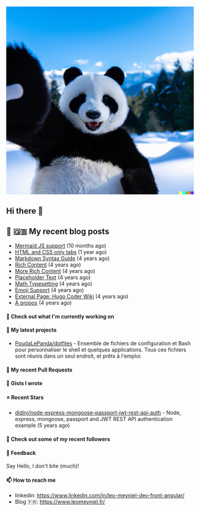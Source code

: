 ![This is an image](images/header.png)

## Hi there 👋


## 📜 🇬🇧 My recent blog posts

- [Mermaid JS support](/posts/mermaid-support/) (10 months ago)
- [HTML and CSS only tabs](/posts/html-and-css-only-tabs/) (1 year ago)
- [Markdown Syntax Guide](/posts/markdown-syntax/) (4 years ago)
- [Rich Content](/posts/rich-content/) (4 years ago)
- [More Rich Content](/posts/more-rich-content/) (4 years ago)
- [Placeholder Text](/posts/placeholder-text/) (4 years ago)
- [Math Typesetting](/posts/math-typesetting/) (4 years ago)
- [Emoji Support](/posts/emoji-support/) (4 years ago)
- [External Page: Hugo Coder Wiki](/posts/hugo-coder-wiki/) (4 years ago)
- [À propos](/about/) (4 years ago)

#### 👷 Check out what I'm currently working on

#### 🌱 My latest projects

- [PoudaLePanda/dotfiles](https://github.com/PoudaLePanda/dotfiles) - Ensemble de fichiers de configuration et Bash pour personnaliser le shell et quelques applications. Tous ces fichiers sont réunis dans un seul endroit, et prêts à l&#39;emploi.


#### 🔨 My recent Pull Requests



#### 📓 Gists I wrote


#### ⭐ Recent Stars

- [didinj/node-express-mongoose-passport-jwt-rest-api-auth](https://github.com/didinj/node-express-mongoose-passport-jwt-rest-api-auth) - Node, express, mongoose, passport and JWT REST API authentication example (5 years ago)

#### 👯 Check out some of my recent followers


#### 💬 Feedback

Say Hello, I don't bite (much)!

#### 📫 How to reach me

- linkedin: https://www.linkedin.com/in/leo-meyniel-dev-front-angular/
- Blog  🇫🇷: https://www.leomeyniel.fr/
